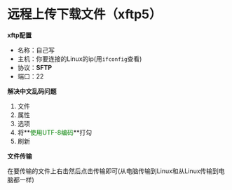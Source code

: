 # 远程上传下载文件（xftp5）

**xftp配置**

* 名称：自己写
* 主机：你要连接的Linux的ip(用`ifconfig`查看)
* 协议：**SFTP**
* 端口：22

**解决中文乱码问题**

1. 文件
2. 属性
3. 选项
4. 将**<font color="green">使用UTF-8编码</font>**打勾
5. 刷新

**文件传输**

在要传输的文件上右击然后点击传输即可(从电脑传输到Linux和从Linux传输到电脑都一样)

